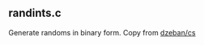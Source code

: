 ## randints.c
Generate randoms in binary form.
Copy from [dzeban/cs]( https://github.com/dzeban/cs/blob/master/number/randints.c)


